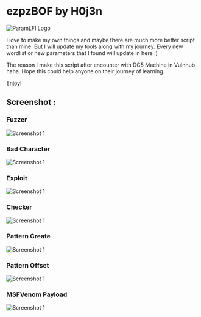 # ezpzBOF by H0j3n

![ParamLFI Logo](https://github.com/H0j3n/EazyPeazy/blob/master/My%20Tools/ezpzBOF/img/logo.PNG)

I love to make my own things and maybe there are much more better script than mine. But I will update my tools along with my journey. Every new wordlist or new parameters that I found will update in here :)

The reason I make this script after encounter with DC5 Machine in Vulnhub haha. Hope this could help anyone on their journey of learning.

Enjoy!


## Screenshot :

### Fuzzer

![Screenshot 1](https://github.com/H0j3n/EazyPeazy/blob/master/My%20Tools/Ezpz%20BOF/img/fuzzer.png)

### Bad Character

![Screenshot 1](https://github.com/H0j3n/EazyPeazy/blob/master/My%20Tools/Ezpz%20BOF/img/badchar.png)

### Exploit

![Screenshot 1](https://github.com/H0j3n/EazyPeazy/blob/master/My%20Tools/Ezpz%20BOF/img/exploit.png)

### Checker

![Screenshot 1](https://github.com/H0j3n/EazyPeazy/blob/master/My%20Tools/Ezpz%20BOF/img/checker.png)

### Pattern Create

![Screenshot 1](https://github.com/H0j3n/EazyPeazy/blob/master/My%20Tools/Ezpz%20BOF/img/pcreate.png)

### Pattern Offset

![Screenshot 1](https://github.com/H0j3n/EazyPeazy/blob/master/My%20Tools/Ezpz%20BOF/img/poffset.png)

### MSFVenom Payload

![Screenshot 1](https://github.com/H0j3n/EazyPeazy/blob/master/My%20Tools/Ezpz%20BOF/img/payload.png)

